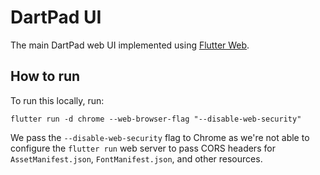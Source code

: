 # DartPad UI

The main DartPad web UI implemented using [Flutter Web](https://flutter.dev/multi-platform/web).

## How to run

To run this locally, run:

```
flutter run -d chrome --web-browser-flag "--disable-web-security"
```

We pass the `--disable-web-security` flag to Chrome as we're not able to
configure the `flutter run` web server to pass CORS headers for
`AssetManifest.json`, `FontManifest.json`, and other resources.
